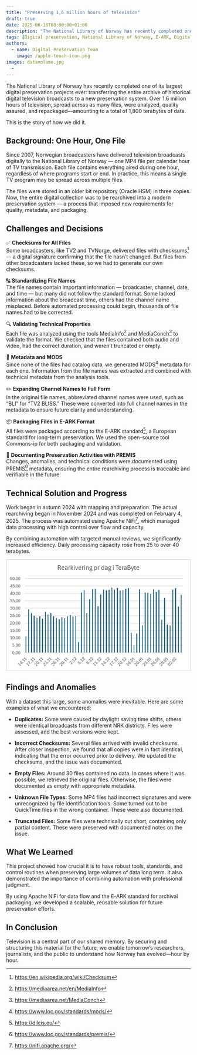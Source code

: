 ```yaml
---
title: "Preserving 1,6 million hours of television"
draft: true
date: 2025-06-16T08:00:00+01:00
description: "The National Library of Norway has recently completed one of its largest digital preservation projects ever: transferring the entire archive of historical digital television broadcasts to a new preservation system."
tags: [Digital preservation, National Library of Norway, E-ARK, Digital Preservation Services, OAIS, Security, Television, Rearchiving, Checksum, Metadata, MODS, MediaInfo, MediaConch]
authors: 
  - name: Digital Preservation Team
    image: /apple-touch-icon.png
images: datavolume.jpg
  - 
---
```

The National Library of Norway has recently completed one of its largest digital preservation projects ever: transferring the entire archive of historical digital television broadcasts to a new preservation system. Over 1.6 million hours of television, spread across as many files, were analyzed, quality assured, and repackaged—amounting to a total of 1,800 terabytes of data.

This is the story of how we did it.


## Background: One Hour, One File

Since 2007, Norwegian broadcasters have delivered television broadcasts digitally to the National Library of Norway — one MP4 file per calendar hour of TV transmission. Each file contains everything aired during one hour, regardless of where programs start or end. In practice, this means a single TV program may be spread across multiple files.

The files were stored in an older bit repository (Oracle HSM) in three copies. Now, the entire digital collection was to be rearchived into a modern preservation system — a process that imposed new requirements for quality, metadata, and packaging.

## Challenges and Decisions
✅ **Checksums for All Files** <br> Some broadcasters, like TV2 and TVNorge, delivered files with checksums[^1] — a digital signature confirming that the file hasn’t changed. But files from other broadcasters lacked these, so we had to generate our own checksums. 

🔠 **Standardizing File Names** <br> The file names contain important information — broadcaster, channel, date, and time — but many did not follow the standard format. Some lacked information about the broadcast time, others had the channel name misplaced. Before automated processing could begin, thousands of file names had to be corrected.

🔍 **Validating Technical Properties** <br> Each file was analyzed using the tools MediaInfo[^2] and MediaConch[^3] to validate the format. We checked that the files contained both audio and video, had the correct duration, and weren’t truncated or empty. 

📄 **Metadata and MODS** <br> Since none of the files had catalog data, we generated MODS[^4] metadata for each one. Information from the file names was extracted and combined with technical metadata from the analysis tools.

✏️ **Expanding Channel Names to Full Form** <br> In the original file names, abbreviated channel names were used, such as “BLI” for “TV2 BLISS.” These were converted into full channel names in the metadata to ensure future clarity and understanding.

📦 **Packaging Files in E-ARK Format** <br> All files were packaged according to the E-ARK standard[^5], a European standard for long-term preservation. We used the open-source tool Commons-ip for both packaging and validation.

📝 **Documenting Preservation Activities with PREMIS** <br> Changes, anomalies, and technical conditions were documented using PREMIS[^6] metadata, ensuring the entire rearchiving process is traceable and verifiable in the future. 

## Technical Solution and Progress

Work began in autumn 2024 with mapping and preparation. The actual rearchiving began in November 2024 and was completed on February 4, 2025. The process was automated using Apache NiFi[^7], which managed data processing with high control over flow and capacity.

By combining automation with targeted manual reviews, we significantly increased efficiency. Daily processing capacity rose from 25 to over 40 terabytes.

![Rearchiving per day in TeraBytes](datavolume.jpg "Overview of data volume rearchived per day. 1 TB = 1 GB")

## Findings and Anomalies

With a dataset this large, some anomalies were inevitable. Here are some examples of what we encountered: 
- **Duplicates:** Some were caused by daylight saving time shifts, others were identical broadcasts from different NRK districts. Files were assessed, and the best versions were kept.

- **Incorrect Checksums:** Several files arrived with invalid checksums. After closer inspection, we found that all copies were in fact identical, indicating that the error occurred prior to delivery. We updated the checksums, and the issue was documented.

- **Empty Files:** Around 30 files contained no data. In cases where it was possible, we retrieved the original files. Otherwise, the files were documented as empty with appropriate metadata. 

- **Unknown File Types:** Some MP4 files had incorrect signatures and were unrecognized by file identification tools. Some turned out to be QuickTime files in the wrong container. These were also documented. 

- **Truncated Files:** Some files were technically cut short, containing only partial content. These were preserved with documented notes on the issue. 

## What We Learned

This project showed how crucial it is to have robust tools, standards, and control routines when preserving large volumes of data long term. It also demonstrated the importance of combining automation with professional judgment.

By using Apache NiFi for data flow and the E-ARK standard for archival packaging, we developed a scalable, reusable solution for future preservation efforts. 

## In Conclusion 

Television is a central part of our shared memory. By securing and structuring this material for the future, we enable tomorrow’s researchers, journalists, and the public to understand how Norway has evolved—hour by hour. 

[^1]: https://en.wikipedia.org/wiki/Checksum 
[^2]: https://mediaarea.net/en/MediaInfo
[^3]: https://mediaarea.net/MediaConch
[^4]: https://www.loc.gov/standards/mods/
[^5]: https://dilcis.eu/ 
[^6]: https://www.loc.gov/standards/premis/
[^7]: https://nifi.apache.org/